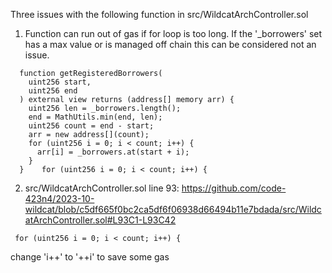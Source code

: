 Three issues with the following function in src/WildcatArchController.sol

1) Function can run out of gas if for loop is too long. If the '_borrowers' set has a max value or is managed off chain this can be considered not an issue.

```
  function getRegisteredBorrowers(
    uint256 start,
    uint256 end
  ) external view returns (address[] memory arr) {
    uint256 len = _borrowers.length();
    end = MathUtils.min(end, len);
    uint256 count = end - start;
    arr = new address[](count);
    for (uint256 i = 0; i < count; i++) {
      arr[i] = _borrowers.at(start + i);
    }
  }    for (uint256 i = 0; i < count; i++) {
```

2) src/WildcatArchController.sol
line 93: https://github.com/code-423n4/2023-10-wildcat/blob/c5df665f0bc2ca5df6f06938d66494b11e7bdada/src/WildcatArchController.sol#L93C1-L93C42
```
 for (uint256 i = 0; i < count; i++) {
```
change 'i++' to '++i' to save some gas
